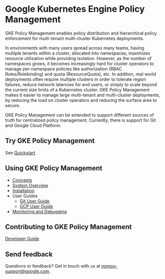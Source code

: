 # Google Kubernetes Engine Policy Management

GKE Policy Management enables policy distribution and hierarchical policy
enforcement for multi-tenant multi-cluster Kubernetes deployments.

In environments with many users spread across many teams, having multiple
tenants within a cluster, allocated into namespaces, maximizes resource
utilization while providing isolation. However, as the number of namespaces
grows, it becomes increasingly hard for cluster operators to manage
per-namespace policies like authorization (RBAC Roles/Rolebinding) and quota
(ResourceQuota), etc. In addition, real world deployments often require multiple
clusters in order to tolerate region failures, reduce network latencies for end
users, or simply to scale beyond the current size limits of a Kubernetes
cluster. GKE Policy Management makes it easier to manage large multi-tenant and 
multi-cluster deployments, by reducing the load on cluster operators and
reducing the surface area to secure.

GKE Policy Management can be extended to support different sources of truth for
centralized policy management. Currently, there is support for Git and Google
Cloud Platform.

## Try GKE Policy Management

See [Quickstart](docs/quickstart.md).

## Using GKE Policy Management

*   [Concepts](docs/concepts.md)
*   [System Overview](docs/system_overview.md)
*   [Installation](docs/installation.md)
*   User Guides
    *   [Git User Guide](docs/git_user_guide.md)
    *   [GCP User Guide](docs/gcp_user_guide.md)
*   [Monitoring and Debugging](docs/monitoring_and_debugging.md)

## Contributing to GKE Policy Management

[Developer Guide](docs/dev/guide.md)

## Send feedback

Questions or feedback? Get in touch with us at
[nomos-support@google.com](mailto:nomos-support@google.com).
